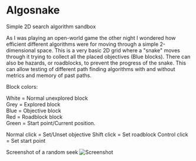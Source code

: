 # Algosnake
Simple 2D search algorithm sandbox


As I was playing an open-world game the other night I wondered how efficient different algorithms were for moving through a simple 2-dimensional space. This is a very basic 2D grid where a "snake" moves through it trying to collect all the placed objectives (Blue blocks). There can also be hazards, or roadblocks, to prevent the progress of the snake. This can allow testing of different path finding algorithms with and without metrics and memory of past paths. 

Block colors:

White = Normal unexplored block  
Grey = Explored block  
Blue = Objective block  
Red = Roadblock block  
Green = Start point/Current position.  

Normal click = Set/Unset objective
Shift click = Set roadblock
Control click = Set start point


Screenshot of a random seek
![Screenshot](https://i.imgur.com/aGxBkiU.png)

